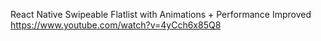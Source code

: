 React Native Swipeable Flatlist with Animations + Performance Improved
https://www.youtube.com/watch?v=4yCch6x85Q8